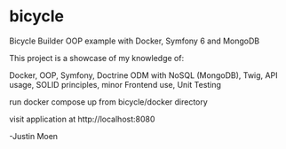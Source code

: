 # bicycle
Bicycle Builder OOP example with Docker, Symfony 6 and MongoDB

This project is a showcase of my knowledge of:

Docker,
OOP,
Symfony,
Doctrine ODM with NoSQL (MongoDB),
Twig,
API usage,
SOLID principles,
minor Frontend use,
Unit Testing

run docker compose up from bicycle/docker directory

visit application at http://localhost:8080

-Justin Moen

